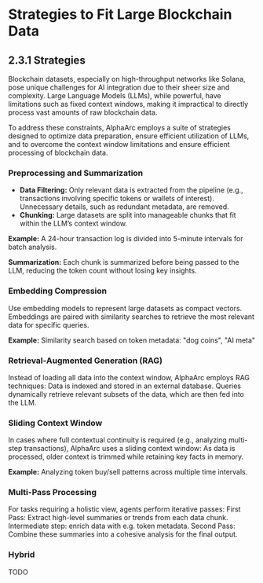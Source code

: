 # Strategies to Fit Large Blockchain Data

## 2.3.1 Strategies

Blockchain datasets, especially on high-throughput networks like Solana, pose unique challenges for AI integration due to their sheer size and complexity. Large Language Models (LLMs), while powerful, have limitations such as fixed context windows, making it impractical to directly process vast amounts of raw blockchain data.

To address these constraints, AlphaArc employs a suite of strategies designed to optimize data preparation, ensure efficient utilization of LLMs, and to overcome the context window limitations and ensure efficient processing of blockchain data.

### Preprocessing and Summarization
- **Data Filtering:** Only relevant data is extracted from the pipeline (e.g., transactions involving specific tokens or wallets of interest).
Unnecessary details, such as redundant metadata, are removed.
- **Chunking:** Large datasets are split into manageable chunks that fit within the LLM’s context window.

**Example:** A 24-hour transaction log is divided into 5-minute intervals for batch analysis.

**Summarization:**
Each chunk is summarized before being passed to the LLM, reducing the token count without losing key insights.

### Embedding Compression
Use embedding models to represent large datasets as compact vectors.
Embeddings are paired with similarity searches to retrieve the most relevant data for specific queries.

**Example:** Similarity search based on token metadata: "dog coins", "AI meta"

### Retrieval-Augmented Generation (RAG)
Instead of loading all data into the context window, AlphaArc employs RAG techniques:
Data is indexed and stored in an external database.
Queries dynamically retrieve relevant subsets of the data, which are then fed into the LLM.

### Sliding Context Window
In cases where full contextual continuity is required (e.g., analyzing multi-step transactions), AlphaArc uses a sliding context window:
As data is processed, older context is trimmed while retaining key facts in memory.

**Example:** Analyzing token buy/sell patterns across multiple time intervals.

### Multi-Pass Processing
For tasks requiring a holistic view, agents perform iterative passes:
First Pass: Extract high-level summaries or trends from each data chunk.
Intermediate step: enrich data with e.g. token metadata.
Second Pass: Combine these summaries into a cohesive analysis for the final output.

### Hybrid
TODO